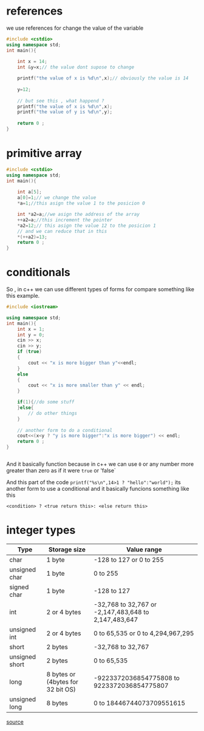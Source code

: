 # references 
we use references for change the value of the variable
```c++
#include <cstdio>
using namespace std;
int main(){
    
    int x = 14;
    int &y=x;// the value dont supose to change

    printf("the value of x is %d\n",x);// obviously the value is 14
    
    y=12;
    
    // but see this , what happend ? 
    printf("the value of x is %d\n",x);
    printf("the value of y is %d\n",y);
    
    return 0 ;   
}
```

# primitive array


```c++
#include <cstdio>
using namespace std;
int main(){
    
    int a[5];
    a[0]=1;// we change the value
    *a=1;//this asign the value 1 to the posicion 0

    int *a2=a;//we asign the address of the array
    ++a2=a;//this increment the pointer  
    *a2=12;// this asign the value 12 to the posicion 1
    // and we can reduce that in this
    *(++a2)=13;
    return 0 ;   
}
```

# conditionals


So , in c++ we can use different types of forms for compare something like this example.

```c++
#include <iostream>

using namespace std;
int main(){
    int x = 1;
    int y = 0;
    cin >> x;
    cin >> y;
    if (true)
    {
        cout << "x is more bigger than y"<<endl;
    }
    else
    {
        cout << "x is more smaller than y" << endl;
    }

    if(1){//do some stuff
    }else{
        // do other things
    }
      
    // another form to do a conditional
    cout<<(x<y ? "y is more bigger":"x is more bigger") << endl;
    return 0 ; 
} 



```
And it basically function because in c++ we can use `0` or  any number more greater than zero as if it were `true` or 'false`

And this part of the code `printf("%s\n",14>1 ? "hello":"world");` its another form to use a conditional and it basically funcions something like this
```
<condition> ? <true return this>: <else return this>
```

# integer types

|Type |	Storage size |	Value range |
|--|--|--|
|char	|1 byte	|-128 to 127 or 0 to 255|
|unsigned  char|	1 byte|	0 to 255|
|signed char	|1 byte |	-128 to 127|
|int	|2 or 4 bytes |	-32,768 to 32,767 or -2,147,483,648 to 2,147,483,647|
|unsigned int |	2 or 4 bytes	| 0 to 65,535 or 0 to 4,294,967,295|
|short	| 2 bytes	| -32,768 to 32,767|
|unsigned short |	2 bytes |	0 to 65,535|
|long	| 8 bytes or (4bytes for 32 bit OS)|	-9223372036854775808 to 9223372036854775807|
|unsigned long |	8 bytes	| 0 to 18446744073709551615|


[source](https://www.tutorialspoint.com/cprogramming/c_data_types.htm)